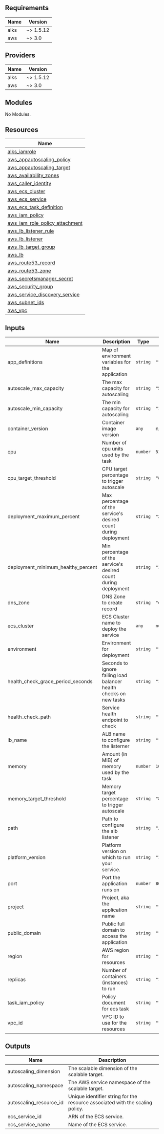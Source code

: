 ## Requirements

| Name | Version |
|------|---------|
| alks | ~> 1.5.12 |
| aws | ~> 3.0 |

## Providers

| Name | Version |
|------|---------|
| alks | ~> 1.5.12 |
| aws | ~> 3.0 |

## Modules

No Modules.

## Resources

| Name |
|------|
| [alks_iamrole](https://registry.terraform.io/providers/Cox-Automotive/alks/1.5.12/docs/resources/iamrole) |
| [aws_appautoscaling_policy](https://registry.terraform.io/providers/hashicorp/aws/3.0/docs/resources/appautoscaling_policy) |
| [aws_appautoscaling_target](https://registry.terraform.io/providers/hashicorp/aws/3.0/docs/resources/appautoscaling_target) |
| [aws_availability_zones](https://registry.terraform.io/providers/hashicorp/aws/3.0/docs/data-sources/availability_zones) |
| [aws_caller_identity](https://registry.terraform.io/providers/hashicorp/aws/3.0/docs/data-sources/caller_identity) |
| [aws_ecs_cluster](https://registry.terraform.io/providers/hashicorp/aws/3.0/docs/data-sources/ecs_cluster) |
| [aws_ecs_service](https://registry.terraform.io/providers/hashicorp/aws/3.0/docs/resources/ecs_service) |
| [aws_ecs_task_definition](https://registry.terraform.io/providers/hashicorp/aws/3.0/docs/resources/ecs_task_definition) |
| [aws_iam_policy](https://registry.terraform.io/providers/hashicorp/aws/3.0/docs/resources/iam_policy) |
| [aws_iam_role_policy_attachment](https://registry.terraform.io/providers/hashicorp/aws/3.0/docs/resources/iam_role_policy_attachment) |
| [aws_lb_listener_rule](https://registry.terraform.io/providers/hashicorp/aws/3.0/docs/resources/lb_listener_rule) |
| [aws_lb_listener](https://registry.terraform.io/providers/hashicorp/aws/3.0/docs/data-sources/lb_listener) |
| [aws_lb_target_group](https://registry.terraform.io/providers/hashicorp/aws/3.0/docs/resources/lb_target_group) |
| [aws_lb](https://registry.terraform.io/providers/hashicorp/aws/3.0/docs/data-sources/lb) |
| [aws_route53_record](https://registry.terraform.io/providers/hashicorp/aws/3.0/docs/resources/route53_record) |
| [aws_route53_zone](https://registry.terraform.io/providers/hashicorp/aws/3.0/docs/data-sources/route53_zone) |
| [aws_secretsmanager_secret](https://registry.terraform.io/providers/hashicorp/aws/3.0/docs/data-sources/secretsmanager_secret) |
| [aws_security_group](https://registry.terraform.io/providers/hashicorp/aws/3.0/docs/resources/security_group) |
| [aws_service_discovery_service](https://registry.terraform.io/providers/hashicorp/aws/3.0/docs/resources/service_discovery_service) |
| [aws_subnet_ids](https://registry.terraform.io/providers/hashicorp/aws/3.0/docs/data-sources/subnet_ids) |
| [aws_vpc](https://registry.terraform.io/providers/hashicorp/aws/3.0/docs/data-sources/vpc) |

## Inputs

| Name | Description | Type | Default | Required |
|------|-------------|------|---------|:--------:|
| app\_definitions | Map of environment variables for the application | `string` | `""` | no |
| autoscale\_max\_capacity | The max capacity for autoscaling | `string` | `"5"` | no |
| autoscale\_min\_capacity | The min capacity for autoscaling | `string` | `"1"` | no |
| container\_version | Container image version | `any` | n/a | yes |
| cpu | Number of cpu units used by the task | `number` | `512` | no |
| cpu\_target\_threshold | CPU target percentage to trigger autoscale | `string` | `"80"` | no |
| deployment\_maximum\_percent | Max percentage of the service's desired count during deployment | `string` | `"200"` | no |
| deployment\_minimum\_healthy\_percent | Min percentage of the service's desired count during deployment | `string` | `"100"` | no |
| dns\_zone | DNS Zone to create record | `string` | `"embarkvet.com"` | no |
| ecs\_cluster | ECS Cluster name to deploy the service | `any` | `null` | no |
| environment | Environment for deployment | `string` | `""` | no |
| health\_check\_grace\_period\_seconds | Seconds to ignore failing load balancer health checks on new tasks | `string` | `"120"` | no |
| health\_check\_path | Service health endpoint to check | `string` | `""` | no |
| lb\_name | ALB name to configure the listerner | `string` | `""` | no |
| memory | Amount (in MiB) of memory used by the task | `number` | `1024` | no |
| memory\_target\_threshold | Memory target percentage to trigger autoscale | `string` | `"80"` | no |
| path | Path to configure the alb listener | `string` | `"/*"` | no |
| platform\_version | Platform version on which to run your service. | `string` | `"1.4.0"` | no |
| port | Port the application runs on | `number` | `8080` | no |
| project | Project, aka the application name | `string` | `""` | no |
| public\_domain | Public full domain to access the application | `string` | `""` | no |
| region | AWS region for resources | `string` | `""` | no |
| replicas | Number of containers (instances) to run | `string` | `"1"` | no |
| task\_iam\_policy | Policy document for ecs task | `string` | `""` | no |
| vpc\_id | VPC ID to use for the resources | `string` | `""` | no |

## Outputs

| Name | Description |
|------|-------------|
| autoscaling\_dimension | The scalable dimension of the scalable target. |
| autoscaling\_namespace | The AWS service namespace of the scalable target. |
| autoscaling\_resource\_id | Unique identifier string for the resource associated with the scaling policy. |
| ecs\_service\_id | ARN of the ECS service. |
| ecs\_service\_name | Name of the ECS service. |
